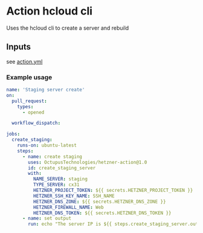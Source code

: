 # Action hcloud cli
Uses the hcloud cli to create a server and rebuild

## Inputs
see [action.yml](action.yml)
### Example usage
```yaml
name: 'Staging server create'
on:
  pull_request:
    types:
      - opened

  workflow_dispatch:

jobs:
  create_staging:
    runs-on: ubuntu-latest
    steps:
      - name: create staging
        uses: OctupusTechnologies/hetzner-action@1.0
        id: create_staging_server
        with:
          NAME_SERVER: staging
          TYPE_SERVER: cx31
          HETZNER_PROJECT_TOKEN: ${{ secrets.HETZNER_PROJECT_TOKEN }}
          HETZNER_SSH_KEY_NAME: SSH_NAME
          HETZNER_DNS_ZONE: ${{ secrets.HETZNER_DNS_ZONE }}
          HETZNER_FIREWALL_NAME: Web
          HETZNER_DNS_TOKEN: ${{ secrets.HETZNER_DNS_TOKEN }}
      - name: set output
        run: echo "The server IP is ${{ steps.create_staging_server.outputs.SERVER_IPV4 }}"
```

